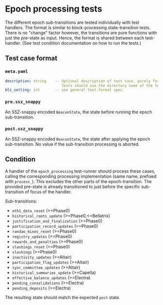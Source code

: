 # Epoch processing tests

The different epoch sub-transitions are tested individually with test handlers.
The format is similar to block-processing state-transition tests.
There is no "change" factor however, the transitions are pure functions with just the pre-state as input.
Hence, the format is shared between each test-handler. (See test condition documentation on how to run the tests.)

## Test case format

### `meta.yaml`

```yaml
description: string    -- Optional description of test case, purely for debugging purposes.
                          Tests should use the directory name of the test case as identifier, not the description.
bls_setting: int       -- see general test-format spec.
```

### `pre.ssz_snappy`

An SSZ-snappy encoded `BeaconState`, the state before running the epoch sub-transition.

### `post.ssz_snappy`

An SSZ-snappy encoded `BeaconState`, the state after applying the epoch sub-transition. No value if the sub-transition processing is aborted.

## Condition

A handler of the `epoch_processing` test-runner should process these cases, 
 calling the corresponding processing implementation (same name, prefixed with `process_`).
This excludes the other parts of the epoch-transition.
The provided pre-state is already transitioned to just before the specific sub-transition of focus of the handler.

Sub-transitions:

- `eth1_data_reset` (>=Phase0)
- `historical_roots_update` (>=Phase0,<=Bellatrix)
- `justification_and_finalization` (>=Phase0)
- `participation_record_updates` (==Phase0)
- `randao_mixes_reset` (>=Phase0)
- `registry_updates` (>=Phase0)
- `rewards_and_penalties` (>=Phase0)
- `slashings_reset` (>=Phase0)
- `slashings` (>=Phase0)
- `inactivity_updates` (>=Altair)
- `participation_flag_updates` (>=Altair)
- `sync_committee_updates` (>=Altair)
- `historical_summaries_update` (>=Capella)
- `effective_balance_updates` (>=Electra)
- `pending_consolidations` (>=Electra)
- `pending_deposits` (>=Electra)

The resulting state should match the expected `post` state.
